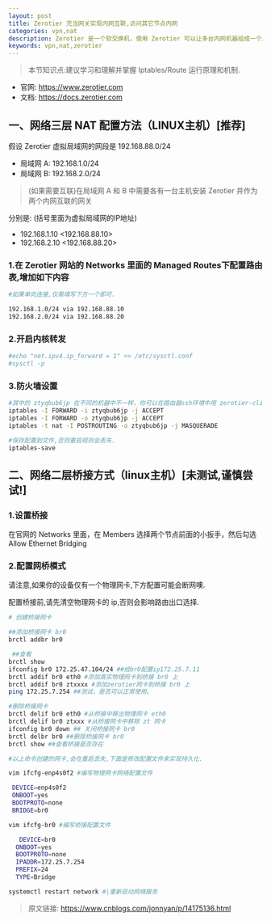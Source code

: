 ```yaml
---
layout: post
title: Zerotier 充当网关实现内网互联,访问其它节点内网
categories: vpn,nat
description: Zerotier 是一个软交换机，使用 Zerotier 可以让多台内网机器组成一个局域网。
keywords: vpn,nat,zerotier
---
```

> 本节知识点:建议学习和理解并掌握 Iptables/Route 运行原理和机制.

- 官网: <https://www.zerotier.com>
- 文档: <https://docs.zerotier.com>

## 一、网络三层 NAT 配置方法（LINUX主机）[推荐]

假设 Zerotier 虚拟局域网的网段是 192.168.88.0/24

- 局域网 A: 192.168.1.0/24
- 局域网 B: 192.168.2.0/24

> (如果需要互联)在局域网 A 和 B 中需要各有一台主机安装 Zerotier 并作为两个内网互联的网关

分别是: (括号里面为虚拟局域网的IP地址)

- 192.168.1.10 <192.168.88.10>
- 192.168.2.10 <192.168.88.20>

### 1.在 Zerotier 网站的 Networks 里面的 Managed Routes下配置路由表,增加如下内容

```sh
#如果单向连接,仅需填写下方一个即可.

192.168.1.0/24 via 192.168.88.10 
192.168.2.0/24 via 192.168.88.20
```

### 2.开启内核转发

```sh
#echo "net.ipv4.ip_forward = 1" >> /etc/sysctl.conf
#sysctl -p
```

### 3.防火墙设置

```sh
#其中的 ztyqbub6jp 在不同的机器中不一样，你可以在路由器ssh环境中用 zerotier-cli listnetworks 或者 ifconfig 查询zt开头的网卡名
iptables -I FORWARD -i ztyqbub6jp -j ACCEPT
iptables -I FORWARD -o ztyqbub6jp -j ACCEPT
iptables -t nat -I POSTROUTING -o ztyqbub6jp -j MASQUERADE

#保存配置到文件,否则重启规则会丢失.
iptables-save 
```

## 二、网络二层桥接方式（linux主机）[未测试,谨慎尝试!]

### 1.设置桥接

在官网的 Networks 里面，在 Members 选择两个节点前面的小扳手，然后勾选 Allow Ethernet Bridging

### 2.配置网桥模式

请注意,如果你的设备仅有一个物理网卡,下方配置可能会断网噢.

配置桥接前,请先清空物理网卡的 ip,否则会影响路由出口选择.

```sh
# 创建桥接网卡

##添加桥接网卡 br0
brctl addbr br0

 ##查看
brctl show
ifconfig br0 172.25.47.104/24 ##给br0配置ip172.25.7.11
brctl addif br0 eth0 #添加真实物理网卡到桥接 br0 上
brctl addif br0 ztxxxx #添加zerotier网卡到桥接 br0 上
ping 172.25.7.254 ##测试，是否可以正常使用。

#删除桥接网卡
brctl delif br0 eth0 #从桥接中移出物理网卡 eth0
brctl delif br0 ztxxx #从桥接网卡中移除 zt 网卡
ifconfig br0 down ## 关闭桥接网卡 br0
brctl delbr br0 ##删除桥接网卡 br0
brctl show ##查看桥接是否存在

#以上命令创建的网卡,会在重启丢失,下面是修改配置文件来实现持久化.

vim ifcfg-enp4s0f2 #编写物理网卡网络配置文件

 DEVICE=enp4s0f2
 ONBOOT=yes
 BOOTPROTO=none
 BRIDGE=br0

vim ifcfg-br0 #编写桥接配置文件

   DEVICE=br0
  ONBOOT=yes
  BOOTPROTO=none
  IPADDR=172.25.7.254
  PREFIX=24
  TYPE=Bridge

systemctl restart network #|重新启动网络服务
```

> 原文链接: <https://www.cnblogs.com/jonnyan/p/14175136.html>
